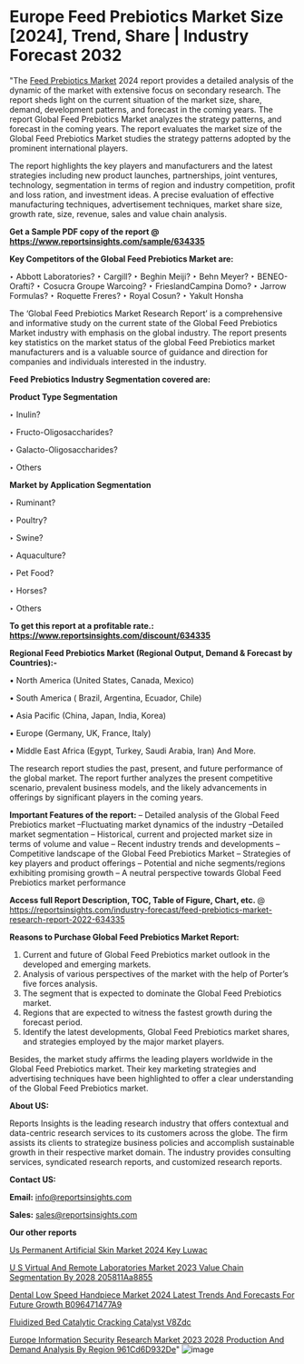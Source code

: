 # Europe Feed Prebiotics Market Size [2024], Trend, Share | Industry Forecast 2032

"The <a href=https://www.reportsinsights.com/sample/634335>Feed Prebiotics Market</a> 2024 report provides a detailed analysis of the dynamic of the market with extensive focus on secondary research. The report sheds light on the current situation of the market size, share, demand, development patterns, and forecast in the coming years. The report Global Feed Prebiotics Market analyzes the strategy patterns, and forecast in the coming years. The report evaluates the market size of the Global Feed Prebiotics Market studies the strategy patterns adopted by the prominent international players.

The report highlights the key players and manufacturers and the latest strategies including new product launches, partnerships, joint ventures, technology, segmentation in terms of region and industry competition, profit and loss ration, and investment ideas. A precise evaluation of effective manufacturing techniques, advertisement techniques, market share size, growth rate, size, revenue, sales and value chain analysis.

<strong>Get a Sample PDF copy of the report @ <a href=https://www.reportsinsights.com/sample/634335 style=color:#0000ff;>https://www.reportsinsights.com/sample/634335</a></strong>

<strong>Key Competitors of the Global Feed Prebiotics Market are:</strong>

‣ Abbott Laboratories?
‣ Cargill?
‣ Beghin Meiji?
‣ Behn Meyer?
‣ BENEO-Orafti?
‣ Cosucra Groupe Warcoing?
‣ FrieslandCampina Domo?
‣ Jarrow Formulas?
‣ Roquette Freres?
‣ Royal Cosun?
‣ Yakult Honsha

The ‘Global Feed Prebiotics Market Research Report’ is a comprehensive and informative study on the current state of the Global Feed Prebiotics Market industry with emphasis on the global industry. The report presents key statistics on the market status of the global Feed Prebiotics market manufacturers and is a valuable source of guidance and direction for companies and individuals interested in the industry.

<strong>Feed Prebiotics Industry Segmentation covered are:</strong>

<strong>Product Type Segmentation</strong>

‣    Inulin?

‣ Fructo-Oligosaccharides?

‣ Galacto-Oligosaccharides?

‣ Others

<strong>Market by Application Segmentation</strong>

‣   Ruminant?

‣ Poultry?

‣ Swine?

‣ Aquaculture?

‣ Pet Food?

‣ Horses?

‣ Others

<strong>To get this report at a profitable rate.: <a href=https://www.reportsinsights.com/discount/634335 style=color:#0000ff;>https://www.reportsinsights.com/discount/634335</a></strong>

<strong>Regional Feed Prebiotics Market (Regional Output, Demand &amp; Forecast by Countries):-</strong>

• North America (United States, Canada, Mexico)

• South America ( Brazil, Argentina, Ecuador, Chile)

• Asia Pacific (China, Japan, India, Korea)

• Europe (Germany, UK, France, Italy)

• Middle East Africa (Egypt, Turkey, Saudi Arabia, Iran) And More.

The research report studies the past, present, and future performance of the global market. The report further analyzes the present competitive scenario, prevalent business models, and the likely advancements in offerings by significant players in the coming years.

<strong>Important Features of the report:</strong>
– Detailed analysis of the Global Feed Prebiotics market
–Fluctuating market dynamics of the industry
–Detailed market segmentation
– Historical, current and projected market size in terms of volume and value
– Recent industry trends and developments
– Competitive landscape of the Global Feed Prebiotics Market
– Strategies of key players and product offerings
– Potential and niche segments/regions exhibiting promising growth
– A neutral perspective towards Global Feed Prebiotics market performance

<strong>Access full Report Description, TOC, Table of Figure, Chart, etc. </strong>@   <a href=https://reportsinsights.com/industry-forecast/feed-prebiotics-market-research-report-2022-634335 style=color:#0000ff;>https://reportsinsights.com/industry-forecast/feed-prebiotics-market-research-report-2022-634335</a>

<strong>Reasons to Purchase Global Feed Prebiotics Market Report:</strong>
1. Current and future of Global Feed Prebiotics market outlook in the developed and emerging markets.
2. Analysis of various perspectives of the market with the help of Porter’s five forces analysis.
3. The segment that is expected to dominate the Global Feed Prebiotics market.
4. Regions that are expected to witness the fastest growth during the forecast period.
5. Identify the latest developments, Global Feed Prebiotics market shares, and strategies employed by the major market players.

Besides, the market study affirms the leading players worldwide in the Global Feed Prebiotics market. Their key marketing strategies and advertising techniques have been highlighted to offer a clear understanding of the Global Feed Prebiotics market.

<strong><strong>About US</strong>:</strong>

Reports Insights is the leading research industry that offers contextual and data-centric research services to its customers across the globe. The firm assists its clients to strategize business policies and accomplish sustainable growth in their respective market domain. The industry provides consulting services, syndicated research reports, and customized research reports.

<strong>Contact US:</strong>

<p class=><b>Email:</b> <a href=mailto:info@reportsinsights.com>info@reportsinsights.com</a></p>
<p class=><b>Sales:</b> <a href=mailto:sales@reportsinsights.com>sales@reportsinsights.com</a></p>

<strong>Our other reports</strong>

<a href=https://www.linkedin.com/pulse/us-permanent-artificial-skin-market-2024-key-luwac/>Us Permanent Artificial Skin Market 2024 Key Luwac</a>

<a href=https://medium.com/@reportsinsights.aj/u-s-virtual-and-remote-laboratories-market-2023-value-chain-segmentation-by-2028-205811aa8855>U S Virtual And Remote Laboratories Market 2023 Value Chain Segmentation By 2028 205811Aa8855</a>

<a href=https://medium.com/@aaradhyashinde84758/dental-low-speed-handpiece-market-2024-latest-trends-and-forecasts-for-future-growth-b096471477a9>Dental Low Speed Handpiece Market 2024 Latest Trends And Forecasts For Future Growth B096471477A9</a>

<a href=https://www.linkedin.com/pulse/fluidized-bed-catalytic-cracking-catalyst-v8zdc/>Fluidized Bed Catalytic Cracking Catalyst V8Zdc</a>

<a href=https://medium.com/@achalwankhede15/europe-information-security-research-market-2023-2028-production-and-demand-analysis-by-region-961cd6d932de>Europe Information Security Research Market 2023 2028 Production And Demand Analysis By Region 961Cd6D932De</a>"
![image](https://github.com/Jaayaachit/RItrends/assets/158452289/a8f4914a-cfe6-420c-b88a-ffc9a4c02931)
